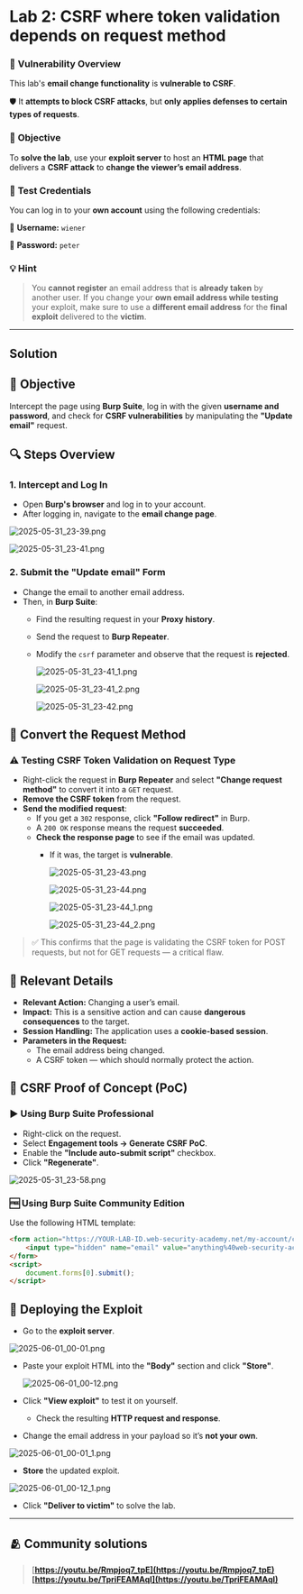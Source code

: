 # Lab 2: CSRF where token validation depends on request method

### 🐞 **Vulnerability Overview**

This lab's **email change functionality** is **vulnerable to CSRF**.

🛡️ It **attempts to block CSRF attacks**, but **only applies defenses to certain types of requests**.

### 🎯 **Objective**

To **solve the lab**, use your **exploit server** to host an **HTML page** that delivers a **CSRF attack** to **change the viewer’s email address**.

### 🔐 **Test Credentials**

You can log in to your **own account** using the following credentials:

👤 **Username:** `wiener`

🔑 **Password:** `peter`

### 💡 **Hint**

> You **cannot register** an email address that is **already taken** by another user. If you change your **own email address while testing** your exploit, make sure to use a **different email address** for the **final exploit** delivered to the **victim**.
> 

---

## **Solution**

## 🔐 Objective

Intercept the page using **Burp Suite**, log in with the given **username and password**, and check for **CSRF vulnerabilities** by manipulating the **"Update email"** request.

## 🔍 Steps Overview

### 1. Intercept and Log In

- Open **Burp's browser** and log in to your account.
- After logging in, navigate to the **email change page**.

![2025-05-31_23-39.png](LabImg/2025-05-31_23-39.png)

![2025-05-31_23-41.png](LabImg/2025-05-31_23-41.png)

### 2. Submit the "Update email" Form

- Change the email to another email address.
- Then, in **Burp Suite**:
    - Find the resulting request in your **Proxy history**.
    - Send the request to **Burp Repeater**.
    - Modify the `csrf` parameter and observe that the request is **rejected**.
        
        ![2025-05-31_23-41_1.png](LabImg/2025-05-31_23-41_1.png)
        
        ![2025-05-31_23-41_2.png](LabImg/2025-05-31_23-41_2.png)
        
        ![2025-05-31_23-42.png](LabImg/2025-05-31_23-42.png)
        

## 🔁 Convert the Request Method

### ⚠️ Testing CSRF Token Validation on Request Type

- Right-click the request in **Burp Repeater** and select **"Change request method"** to convert it into a `GET` request.
- **Remove the CSRF token** from the request.
- **Send the modified request**:
    - If you get a `302` response, click **"Follow redirect"** in Burp.
    - A `200 OK` response means the request **succeeded**.
    - **Check the response page** to see if the email was updated.
        - If it was, the target is **vulnerable**.
            
            
            ![2025-05-31_23-43.png](LabImg/2025-05-31_23-43.png)
            
            ![2025-05-31_23-44.png](LabImg/2025-05-31_23-44.png)
            
            ![2025-05-31_23-44_1.png](LabImg/2025-05-31_23-44_1.png)
            
            ![2025-05-31_23-44_2.png](LabImg/2025-05-31_23-44_2.png)
            

> ✅ This confirms that the page is validating the CSRF token for POST requests, but not for GET requests — a critical flaw.
> 

## 🔧 Relevant Details

- **Relevant Action:** Changing a user’s email.
- **Impact:** This is a sensitive action and can cause **dangerous consequences** to the target.
- **Session Handling:** The application uses a **cookie-based session**.
- **Parameters in the Request:**
    - The email address being changed.
    - A CSRF token — which should normally protect the action.

## 🧪 CSRF Proof of Concept (PoC)

### ▶️ Using Burp Suite Professional

- Right-click on the request.
- Select **Engagement tools → Generate CSRF PoC**.
- Enable the **"Include auto-submit script"** checkbox.
- Click **"Regenerate"**.

![2025-05-31_23-58.png](LabImg/2025-05-31_23-58.png)

### 🆓 Using Burp Suite Community Edition

Use the following HTML template:

```html
<form action="https://YOUR-LAB-ID.web-security-academy.net/my-account/change-email">
    <input type="hidden" name="email" value="anything%40web-security-academy.net">
</form>
<script>
    document.forms[0].submit();
</script>
```

## 🚀 Deploying the Exploit

- Go to the **exploit server**.

![2025-06-01_00-01.png](LabImg/2025-06-01_00-01.png)

- Paste your exploit HTML into the **"Body"** section and click **"Store"**.
    
    ![2025-06-01_00-12.png](LabImg/2025-06-01_00-12.png)
    
- Click **"View exploit"** to test it on yourself.
    - Check the resulting **HTTP request and response**.
- Change the email address in your payload so it’s **not your own**.

![2025-06-01_00-01_1.png](LabImg/2025-06-01_00-01_1.png)

- **Store** the updated exploit.

![2025-06-01_00-12_1.png](LabImg/2025-06-01_00-12_1.png)

- Click **"Deliver to victim"** to solve the lab.

---

## **🫂 Community solutions**

> [**https://youtu.be/Rmpjoq7_tpE](https://youtu.be/Rmpjoq7_tpE)
[https://youtu.be/TpriFEAMAqI](https://youtu.be/TpriFEAMAqI)**
>